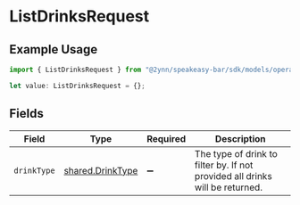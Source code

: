 # ListDrinksRequest

## Example Usage

```typescript
import { ListDrinksRequest } from "@2ynn/speakeasy-bar/sdk/models/operations";

let value: ListDrinksRequest = {};
```

## Fields

| Field                                                                        | Type                                                                         | Required                                                                     | Description                                                                  |
| ---------------------------------------------------------------------------- | ---------------------------------------------------------------------------- | ---------------------------------------------------------------------------- | ---------------------------------------------------------------------------- |
| `drinkType`                                                                  | [shared.DrinkType](../../../sdk/models/shared/drinktype.md)                  | :heavy_minus_sign:                                                           | The type of drink to filter by. If not provided all drinks will be returned. |